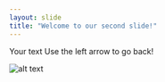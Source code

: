 ```yaml
---
layout: slide
title: "Welcome to our second slide!"
---
```

Your text
Use the left arrow to go back!

![alt text](https://pics.me.me/oh-yeah-quickmeme-com-19309693.png)
